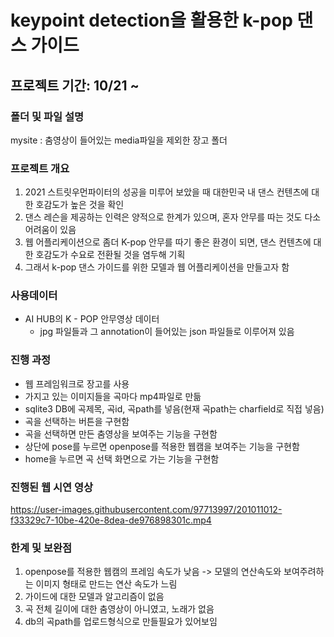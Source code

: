 # keypoint detection을 활용한 k-pop 댄스 가이드

## 프로젝트 기간: 10/21 ~

### 폴더 및 파일 설명
mysite : 춤영상이 들어있는 media파일을 제외한 장고 폴더

### 프로젝트 개요
1. 2021 스트릿우먼파이터의 성공을 미루어 보았을 때 대한민국 내 댄스 컨텐츠에 대한 호감도가 높은 것을 확인
2. 댄스 레슨을 제공하는 인력은 양적으로 한계가 있으며, 혼자 안무를 따는 것도 다소 어려움이 있음
3. 웹 어플리케이션으로 좀더 K-pop 안무를 따기 좋은 환경이 되면, 댄스 컨텐츠에 대한 호감도가 수요로 전환될 것을 염두해 기획
4. 그래서 k-pop 댄스 가이드를 위한 모델과 웹 어플리케이션을 만들고자 함

### 사용데이터 
- AI HUB의 K - POP 안무영상 데이터
  - jpg 파일들과 그 annotation이 들어있는 json 파일들로 이루어져 있음
 
 ### 진행 과정
 - 웹 프레임워크로 장고를 사용
 - 가지고 있는 이미지들을 곡마다 mp4파일로 만듦
 - sqlite3 DB에 곡제목, 곡id, 곡path를 넣음(현재 곡path는 charfield로 직접 넣음)
 - 곡을 선택하는 버튼을 구현함
 - 곡을 선택하면 만든 춤영상을 보여주는 기능을 구현함
 - 상단에 pose를 누르면 openpose를 적용한 웹캠을 보여주는 기능을 구현함
 - home을 누르면 곡 선택 화면으로 가는 기능을 구현함
 
 
 ### 진행된 웹 시연 영상
https://user-images.githubusercontent.com/97713997/201011012-f33329c7-10be-420e-8dea-de976898301c.mp4


 
 ### 한계 및 보완점
 1. openpose를 적용한 웹캠의 프레임 속도가 낮음 -> 모델의 연산속도와 보여주려하는 이미지 형태로 만드는 연산 속도가 느림
 2. 가이드에 대한 모델과 알고리즘이 없음
 3. 곡 전체 길이에 대한 춤영상이 아니였고, 노래가 없음
 4. db의 곡path를 업로드형식으로 만들필요가 있어보임
